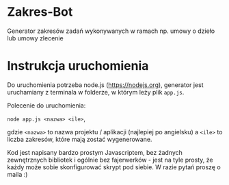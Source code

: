 # Zakres-Bot
Generator zakresów zadań wykonywanych w ramach np. umowy o dzieło lub umowy zlecenie

# Instrukcja uruchomienia
Do uruchomienia potrzeba node.js (https://nodejs.org), generator jest uruchamiany z terminala w folderze, w którym leży plik `app.js`.

Polecenie do uruchomienia:

```node app.js <nazwa> <ile>```,

gdzie `<nazwa>` to nazwa projektu / aplikacji (najlepiej po angielsku) a `<ile>` to liczba zakresów, które mają zostać wygenerowane.

Kod jest napisany bardzo prostym Javascriptem, bez żadnych zewnętrznych bibliotek i ogólnie bez fajerwerków - jest na tyle prosty, że każdy może sobie skonfigurować skrypt pod siebie. W razie pytań proszę o maila :) 
